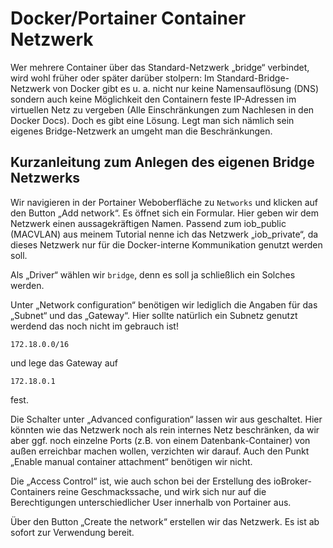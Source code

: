# Docker/Portainer Container Netzwerk

Wer mehrere Container über das Standard-Netzwerk „bridge“ verbindet, wird wohl früher oder später darüber stolpern: 
Im Standard-Bridge-Netzwerk von Docker gibt es u. a. nicht nur keine Namensauflösung (DNS) sondern auch keine Möglichkeit den Containern feste 
IP-Adressen im virtuellen Netz zu vergeben (Alle Einschränkungen zum Nachlesen in den Docker Docs). 
Doch es gibt eine Lösung. Legt man sich nämlich sein eigenes Bridge-Netzwerk an umgeht man die Beschränkungen.


## Kurzanleitung zum Anlegen des eigenen Bridge Netzwerks

Wir navigieren in der Portainer Weboberfläche zu ```Networks``` und klicken auf den Button „Add network“. 
Es öffnet sich ein Formular. Hier geben wir dem Netzwerk einen aussagekräftigen Namen. 
Passend zum iob_public (MACVLAN) aus meinem Tutorial nenne ich das Netzwerk „iob_private“, da dieses Netzwerk nur für die Docker-interne Kommunikation genutzt werden soll.

Als „Driver“ wählen wir ```bridge```, denn es soll ja schließlich ein Solches werden.

Unter „Network configuration“ benötigen wir lediglich die Angaben für das „Subnet“ und das „Gateway“. 
Hier sollte natürlich ein Subnetz genutzt werdend das noch nicht im gebrauch ist!
```
172.18.0.0/16
```
und lege das Gateway auf 
```
172.18.0.1
```
 fest.

Die Schalter unter „Advanced configuration“ lassen wir aus geschaltet. 
Hier könnten wie das Netzwerk noch als rein internes Netz beschränken, da wir aber ggf. noch einzelne Ports (z.B. von einem Datenbank-Container) 
von außen erreichbar machen wollen, verzichten wir darauf.
Auch den Punkt „Enable manual container attachment“ benötigen wir nicht.

Die „Access Control“ ist, wie auch schon bei der Erstellung des ioBroker-Containers reine Geschmackssache, 
und wirk sich nur auf die Berechtigungen unterschiedlicher User innerhalb von Portainer aus.

Über den Button „Create the network“ erstellen wir das Netzwerk. Es ist ab sofort zur Verwendung bereit.
